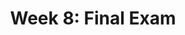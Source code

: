 ---
title: "Week 8: Final Exam"
weekNumber: 8
days:
  - date: "2025-06-24"
    events:
      - name: EXAM
        type: exam
        title: <b>Final Exam (1:30-3:30PM, room TBD, in-person)</b>
---